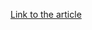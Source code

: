 [Link to the article](https://proofpoint.com/us/blog/threat-insight/persistent-actor-targets-ledger-cryptocurrency-wallets)
